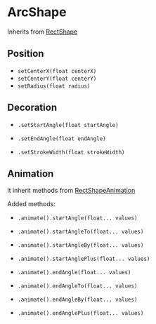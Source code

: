 # ArcShape

Inherits from [RectShape](https://github.com/florent37/MyLittleCanvas/blob/master/documentation/RectShape.md)

## Position

- `setCenterX(float centerX)`
- `setCenterY(float centerY)`
- `setRadius(float radius)`

## Decoration

- `.setStartAngle(float startAngle)`
- `.setEndAngle(float endAngle)`

- `.setStrokeWidth(float strokeWidth)`

## Animation

it inherit methods from [RectShapeAnimation](https://github.com/florent37/MyLittleCanvas/blob/master/documentation/RectShape.md)

Added methods:
- `.animate().startAngle(float... values)`
- `.animate().startAngleTo(float... values)`
- `.animate().startAngleBy(float... values)`
- `.animate().startAnglePlus(float... values)`

- `.animate().endAngle(float... values)`
- `.animate().endAngleTo(float... values)`
- `.animate().endAngleBy(float... values)`
- `.animate().endAnglePlus(float... values)`